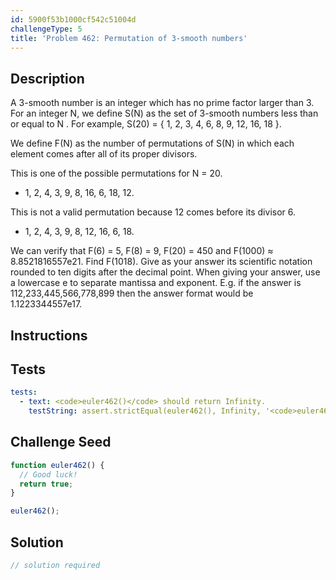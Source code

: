 ```yaml
---
id: 5900f53b1000cf542c51004d
challengeType: 5
title: 'Problem 462: Permutation of 3-smooth numbers'
---
```


## Description
<section id='description'>
A 3-smooth number is an integer which has no prime factor larger than 3. For an integer N, we define S(N) as the set of 3-smooth numbers less than or equal to N . For example, S(20) = { 1, 2, 3, 4, 6, 8, 9, 12, 16, 18 }.


We define F(N) as the number of permutations of S(N) in which each element comes after all of its proper divisors.


This is one of the possible permutations for N = 20.

- 1, 2, 4, 3, 9, 8, 16, 6, 18, 12.

This is not a valid permutation because 12 comes before its divisor 6.

- 1, 2, 4, 3, 9, 8, 12, 16, 6, 18.

We can verify that F(6) = 5, F(8) = 9, F(20) = 450 and F(1000) ≈ 8.8521816557e21.
Find F(1018). Give as your answer its scientific notation rounded to ten digits after the decimal point.
When giving your answer, use a lowercase e to separate mantissa and exponent. E.g. if the answer is 112,233,445,566,778,899 then the answer format would be 1.1223344557e17.
</section>

## Instructions
<section id='instructions'>

</section>

## Tests
<section id='tests'>

```yml
tests:
  - text: <code>euler462()</code> should return Infinity.
    testString: assert.strictEqual(euler462(), Infinity, '<code>euler462()</code> should return Infinity.');

```

</section>

## Challenge Seed
<section id='challengeSeed'>

<div id='js-seed'>

```js
function euler462() {
  // Good luck!
  return true;
}

euler462();
```

</div>



</section>

## Solution
<section id='solution'>

```js
// solution required
```
</section>
